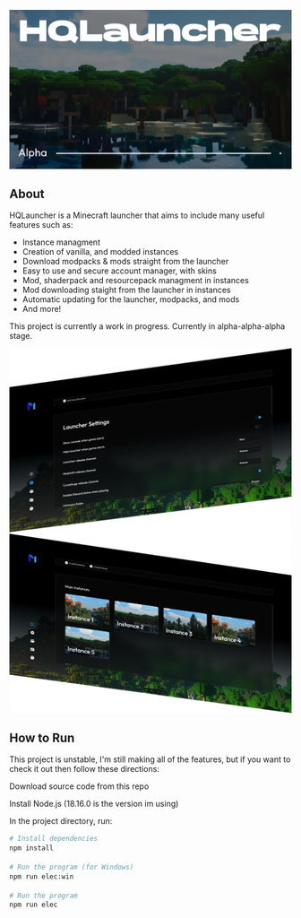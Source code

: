![Cover Image](/public/cover.png)

## About

HQLauncher is a Minecraft launcher that aims to include many useful features such as:
- Instance managment
- Creation of vanilla, and modded instances
- Download modpacks & mods straight from the launcher
- Easy to use and secure account manager, with skins
- Mod, shaderpack and resourcepack managment in instances
- Mod downloading staight from the launcher in instances
- Automatic updating for the launcher, modpacks, and mods
- And more!

This project is currently a work in progress. Currently in alpha-alpha-alpha stage.

![](/public/screenshots/2.png)
![](/public/screenshots/1.png)

## How to Run
This project is unstable, I'm still making all of the features, but if you want to check it out then follow these directions:

Download source code from this repo

Install Node.js (18.16.0 is the version im using)

In the project directory, run:
```bash
# Install dependencies
npm install

# Run the program (for Windows)
npm run elec:win

# Run the program
npm run elec
```